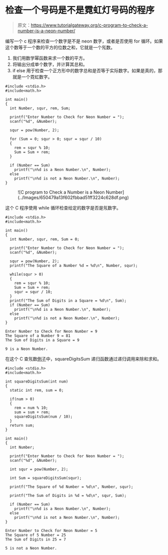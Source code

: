 # 检查一个号码是不是霓虹灯号码的程序

> 原文：<https://www.tutorialgateway.org/c-program-to-check-a-number-is-a-neon-number/>

编写一个 c 程序来检查一个数字是不是 neon 数字，或者是否使用 for 循环。如果这个数等于一个数的平方的位数之和，它就是一个氖数。

1.  我们用数学幂函数来求一个数的平方。
2.  将输出分成单个数字，并计算其总和。
3.  if else 用于检查一个正方形中的数字总和是否等于实际数字。如果是真的，那就是一个霓虹数字。

```
#include <stdio.h>
#include<math.h>

int main()
{
  int Number, squr, rem, Sum;

  printf("Enter Number to Check for Neon Number = ");
  scanf("%d", &Number);

  squr = pow(Number, 2);

  for (Sum = 0; squr > 0; squr = squr / 10)
  {
    rem = squr % 10;
    Sum = Sum + rem;
  }

  if (Number == Sum)
    printf("\n%d is a Neon Number.\n", Number);
  else
    printf("\n%d is not a Neon Number.\n", Number);
}

```

<figure class="wp-block-image size-large">![C program to Check a Number is a Neon Number](../Images/650479a13f602fbbad51ff3224c628df.png)</figure>

这个 C 程序使用 while 循环检查给定的数字是否是氖数字。

```
#include <stdio.h>
#include<math.h>

int main()
{
  int Number, squr, rem, Sum = 0;

  printf("Enter Number to Check for Neon Number = ");
  scanf("%d", &Number);

  squr = pow(Number, 2);
  printf("The Square of a Number %d = %d\n", Number, squr);

  while(squr > 0)
  {
    rem = squr % 10;
    Sum = Sum + rem;
    squr = squr / 10;
  }
  printf("The Sum of Digits in a Square = %d\n", Sum);
  if (Number == Sum)
    printf("\n%d is a Neon Number.\n", Number);
  else
    printf("\n%d is not a Neon Number.\n", Number);
}

```

```
Enter Number to Check for Neon Number = 9
The Square of a Number 9 = 81
The Sum of Digits in a Square = 9

9 is a Neon Number.
```

在这个 C 查氖数[例子](https://www.tutorialgateway.org/c-programming-examples/)中，squareDigitsSum 递归函数通过递归调用来除和求和。

```
#include <stdio.h>
#include<math.h>

int squareDigitsSum(int num)
{
  static int rem, sum = 0;

  if(num > 0)
  {
    rem = num % 10;
    sum = sum + rem;
    squareDigitsSum(num / 10);
  }
  return sum;
}

int main()
{
  int Number;

  printf("Enter Number to Check for Neon Number = ");
  scanf("%d", &Number);

  int squr = pow(Number, 2);

  int Sum = squareDigitsSum(squr);

  printf("The Square of %d Number = %d\n", Number, squr);

  printf("The Sum of Digits in %d = %d\n", squr, Sum);

  if (Number == Sum)
    printf("\n%d is a Neon Number.\n", Number);
  else
    printf("\n%d is not a Neon Number.\n", Number);
}

```

```
Enter Number to Check for Neon Number = 5
The Square of 5 Number = 25
The Sum of Digits in 25 = 7

5 is not a Neon Number.
```